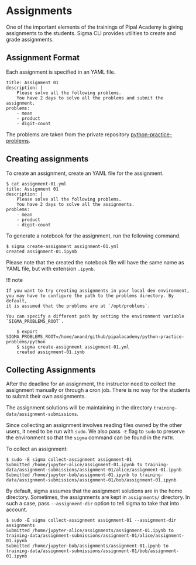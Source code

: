 # Assignments

One of the important elements of the trainings of Pipal Academy is giving assignments to the students. Sigma CLI provides utilities to create and grade assignments.

## Assignment Format

Each assignment is specified in an YAML file.

```
title: Assignment 01
description: |
    Please solve all the following problems.
    You have 2 days to solve all the problems and submit the assignment.
problems:
    - mean
    - product
    - digit-count
```

The problems are taken from the private repository [python-practice-problems](https://github.com/pipalacademy/python-practice-problems).


## Creating assignments

To create an assignment, create an YAML file for the assignment.

```
$ cat assignment-01.yml
title: Assignment 01
description: |
    Please solve all the following problems.
    You have 2 days to solve all the assignments.
problems:
    - mean
    - product
    - digit-count
```

To generate a notebook for the assignment, run the following command.

```
$ sigma create-assignment assignment-01.yml
created assignment-01.ipynb
```

Please note that the created the notebook file will have the same name as YAML file, but with extension `.ipynb`.

!!! note

    If you want to try creating assignments in your local dev environment,
    you may have to configure the path to the problems directory. By default,
    it is assumed that the problems are at `/opt/problems`.

    You can specify a different path by setting the environment variable
    `SIGMA_PROBLEMS_ROOT`.

        $ export SIGMA_PROBLEMS_ROOT=/home/anand/github/pipalacademy/python-practice-problems/python
        $ sigma create-assignment assignment-01.yml
        created assignment-01.iynb

## Collecting Assignments

After the deadline for an assignment, the instructor need to collect the assignment manually or through a cron job. There is no way for the students to submit their own assignments.

The assignment solutions will be maintaining in the directory `training-data/assignment-submissions`.

Since collecting an assignment involves reading files owned by the other users, it need to be run with `sudo`. We also pass `-E` flag to `sudo` to preserve the environment so that the `sigma` command can be found in the `PATH`.

To collect an assignment:

```
$ sudo -E sigma collect-assignment assignment-01
Submitted /home/jupyter-alice/assignment-01.ipynb to training-data/assignment-submissions/assignment-01/alice/assignment-01.ipynb
Submitted /home/jupyter-bob/assignment-01.ipynb to training-data/assignment-submissions/assignment-01/bob/assignment-01.ipynb
```

By default, sigma assumes that the assignment solutions are in the home directory. Sometimes, the assignments are kept in `assignments/` directory. In such a case, pass `--assignment-dir` option to tell sigma to take that into account.

```
$ sudo -E sigma collect-assignment assignment-01 --assignment-dir assignments
Submitted /home/jupyter-alice/assignments/assignment-01.ipynb to training-data/assignment-submissions/assignment-01/alice/assignment-01.ipynb
Submitted /home/jupyter-bob/assignments/assignment-01.ipynb to training-data/assignment-submissions/assignment-01/bob/assignment-01.ipynb
```